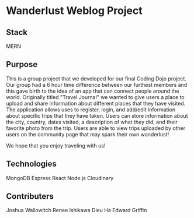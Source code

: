 Wanderlust Weblog Project
=======

Stack
-----------
MERN

Purpose
-----------
  This is a group project that we developed for our final Coding Dojo project. Our group had a 6 hour time difference between our furthest members and this gave birth to the idea of an app that can connect people around the world. Originally titled "Travel Journal" we wanted to give users a place to upload and share information about different places that they have visited. The application allows uses to register, login, and add/edit information about specific trips that they have taken. Users can store information about the city, country, dates visited, a description of what they did, and their favorite photo from the trip. Users are able to view trips uploaded by other users on the community page that may spark their own wanderlust!

 We hope that you enjoy traveling with us!

Technologies
-----------
MongoDB
Express
React
Node.js
Cloudinary

Contributers
-----------
Joshua Wallowitch
Renee Ishikawa
Dieu Ha
Edward Griffin


